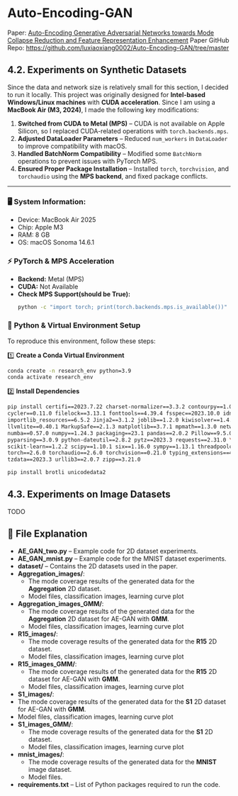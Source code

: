 # Auto-Encoding-GAN
Paper: [Auto-Encoding Generative Adversarial Networks towards Mode Collapse Reduction and Feature Representation Enhancement](https://doi.org/10.3390/e25121657)
Paper GitHub Repo: https://github.com/luxiaoxiang0002/Auto-Encoding-GAN/tree/master

## 4.2. Experiments on Synthetic Datasets
Since the data and network size is relatively small for this section, I decided to run it locally. This project was originally designed for **Intel-based Windows/Linux machines** with **CUDA acceleration**. Since I am using a **MacBook Air (M3, 2024)**, I made the following key modifications:  

1. **Switched from CUDA to Metal (MPS)** – CUDA is not available on Apple Silicon, so I replaced CUDA-related operations with `torch.backends.mps`.  
2. **Adjusted DataLoader Parameters** – Reduced `num_workers` in `DataLoader` to improve compatibility with macOS.  
3. **Handled BatchNorm Compatibility** – Modified some `BatchNorm` operations to prevent issues with PyTorch MPS.  
4. **Ensured Proper Package Installation** – Installed `torch`, `torchvision`, and `torchaudio` using the **MPS backend**, and fixed package conflicts.  

---

### 🖥 System Information:
- Device: MacBook Air 2025
- Chip: Apple M3
- RAM: 8 GB
- OS: macOS Sonoma 14.6.1

### ⚡️ PyTorch & MPS Acceleration
- **Backend:** Metal (MPS)
- **CUDA:** Not Available
- **Check MPS Support(should be True):**  
  ```bash
  python -c "import torch; print(torch.backends.mps.is_available())"
  ```
  
### 🐍 **Python & Virtual Environment Setup**  
To reproduce this environment, follow these steps:  

1️⃣ **Create a Conda Virtual Environment**  
```bash
conda create -n research_env python=3.9
conda activate research_env
```
2️⃣ **Install Dependencies**  
```bash
pip install certifi==2023.7.22 charset-normalizer==3.3.2 contourpy==1.0.7 \
cycler==0.11.0 filelock==3.13.1 fonttools==4.39.4 fsspec==2023.10.0 idna==3.4 \
importlib_resources==6.5.2 Jinja2==3.1.2 joblib==1.2.0 kiwisolver==1.4.4 \
llvmlite==0.40.1 MarkupSafe==2.1.3 matplotlib==3.7.1 mpmath==1.3.0 networkx==3.2.1 \
numba==0.57.0 numpy==1.24.3 packaging==23.1 pandas==2.0.2 Pillow==9.5.0 \
pyparsing==3.0.9 python-dateutil==2.8.2 pytz==2023.3 requests==2.31.0 \
scikit-learn==1.2.2 scipy==1.10.1 six==1.16.0 sympy==1.13.1 threadpoolctl==3.1.0 \
torch==2.6.0 torchaudio==2.6.0 torchvision==0.21.0 typing_extensions==4.12.2 \
tzdata==2023.3 urllib3==2.0.7 zipp==3.21.0
```
```bash
pip install brotli unicodedata2
```
## 4.3. Experiments on Image Datasets
TODO

## 📂 File Explanation

- **AE_GAN_two.py** – Example code for 2D dataset experiments.
- **AE_GAN_mnist.py** – Example code for the MNIST dataset experiments.
- **dataset/** – Contains the 2D datasets used in the paper.
- **Aggregation_images/**:
  - The mode coverage results of the generated data for the **Aggregation** 2D dataset.
  - Model files, classification images, learning curve plot
- **Aggregation_images_GMM/**:
  - The mode coverage results of the generated data for the **Aggregation** 2D dataset for AE-GAN with **GMM**.
  - Model files, classification images, learning curve plot
- **R15_images/**:
  - The mode coverage results of the generated data for the **R15** 2D dataset.
  - Model files, classification images, learning curve plot
- **R15_images_GMM/**:
  - The mode coverage results of the generated data for the **R15** 2D dataset for AE-GAN with **GMM**.
  - Model files, classification images, learning curve plot
-  **S1_images/**:
  - The mode coverage results of the generated data for the **S1** 2D dataset for AE-GAN with **GMM**.
  - Model files, classification images, learning curve plot
- **S1_images_GMM/**:
  - The mode coverage results of the generated data for the **S1** 2D dataset.
  - Model files, classification images, learning curve plot
- **mnist_images/**:
  - The mode coverage results of the generated data for the **MNIST** image dataset.
  - Model files.
- **requirements.txt** – List of Python packages required to run the code.


